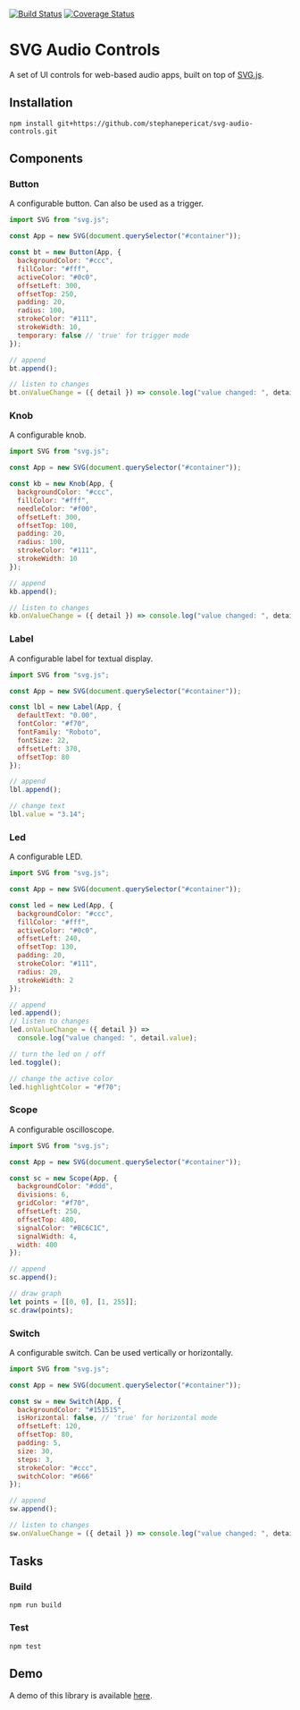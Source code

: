 [![Build Status](https://travis-ci.org/stephanepericat/svg-audio-controls.svg?branch=master)](https://travis-ci.org/stephanepericat/svg-audio-controls)
[![Coverage Status](https://coveralls.io/repos/github/stephanepericat/svg-audio-controls/badge.svg?branch=master)](https://coveralls.io/github/stephanepericat/svg-audio-controls?branch=master)

# SVG Audio Controls

A set of UI controls for web-based audio apps, built on top of [SVG.js](https://svgjs.com/).

## Installation

```shell
npm install git+https://github.com/stephanepericat/svg-audio-controls.git
```

## Components

### Button

A configurable button. Can also be used as a trigger.

```javascript
import SVG from "svg.js";

const App = new SVG(document.querySelector("#container"));

const bt = new Button(App, {
  backgroundColor: "#ccc",
  fillColor: "#fff",
  activeColor: "#0c0",
  offsetLeft: 300,
  offsetTop: 250,
  padding: 20,
  radius: 100,
  strokeColor: "#111",
  strokeWidth: 10,
  temporary: false // 'true' for trigger mode
});

// append
bt.append();

// listen to changes
bt.onValueChange = ({ detail }) => console.log("value changed: ", detail.value);
```

### Knob

A configurable knob.

```javascript
import SVG from "svg.js";

const App = new SVG(document.querySelector("#container"));

const kb = new Knob(App, {
  backgroundColor: "#ccc",
  fillColor: "#fff",
  needleColor: "#f00",
  offsetLeft: 300,
  offsetTop: 100,
  padding: 20,
  radius: 100,
  strokeColor: "#111",
  strokeWidth: 10
});

// append
kb.append();

// listen to changes
kb.onValueChange = ({ detail }) => console.log("value changed: ", detail.value);
```

### Label

A configurable label for textual display.

```javascript
import SVG from "svg.js";

const App = new SVG(document.querySelector("#container"));

const lbl = new Label(App, {
  defaultText: "0.00",
  fontColor: "#f70",
  fontFamily: "Roboto",
  fontSize: 22,
  offsetLeft: 370,
  offsetTop: 80
});

// append
lbl.append();

// change text
lbl.value = "3.14";
```

### Led

A configurable LED.

```javascript
import SVG from "svg.js";

const App = new SVG(document.querySelector("#container"));

const led = new Led(App, {
  backgroundColor: "#ccc",
  fillColor: "#fff",
  activeColor: "#0c0",
  offsetLeft: 240,
  offsetTop: 130,
  padding: 20,
  strokeColor: "#111",
  radius: 20,
  strokeWidth: 2
});

// append
led.append();
// listen to changes
led.onValueChange = ({ detail }) =>
  console.log("value changed: ", detail.value);

// turn the led on / off
led.toggle();

// change the active color
led.highlightColor = "#f70";
```

### Scope

A configurable oscilloscope.

```javascript
import SVG from "svg.js";

const App = new SVG(document.querySelector("#container"));

const sc = new Scope(App, {
  backgroundColor: "#ddd",
  divisions: 6,
  gridColor: "#f70",
  offsetLeft: 250,
  offsetTop: 480,
  signalColor: "#BC6C1C",
  signalWidth: 4,
  width: 400
});

// append
sc.append();

// draw graph
let points = [[0, 0], [1, 255]];
sc.draw(points);
```

### Switch

A configurable switch. Can be used vertically or horizontally.

```javascript
import SVG from "svg.js";

const App = new SVG(document.querySelector("#container"));

const sw = new Switch(App, {
  backgroundColor: "#151515",
  isHorizontal: false, // 'true' for horizontal mode
  offsetLeft: 120,
  offsetTop: 80,
  padding: 5,
  size: 30,
  steps: 3,
  strokeColor: "#ccc",
  switchColor: "#666"
});

// append
sw.append();

// listen to changes
sw.onValueChange = ({ detail }) => console.log("value changed: ", detail.value);
```

## Tasks

### Build

```shell
npm run build
```

### Test

```shell
npm test
```

## Demo

A demo of this library is available [here](https://github.com/stephanepericat/svg-audio-controls-demo).
